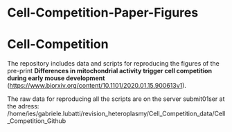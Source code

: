 # Cell-Competition-Paper-Figures
# Cell-Competition
The repository includes data and scripts for reproducing the figures of the pre-print **Differences in mitochondrial activity trigger cell competition during early mouse development** (https://www.biorxiv.org/content/10.1101/2020.01.15.900613v1). 

The raw data for reproducing all the scripts are on the server submit01ser at the adress:
/home/ies/gabriele.lubatti/revision_heteroplasmy/Cell_Competition_data/Cell_Competition_Github
